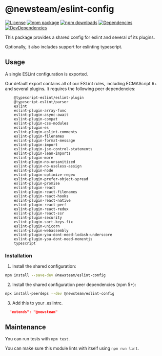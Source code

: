 # @newsteam/eslint-config

[![License](https://img.shields.io/npm/l/@newsteam/eslint-config.svg)](https://github.com/feight/packages/blob/master/LICENSE)
[![npm package](https://img.shields.io/npm/v/@newsteam/eslint-config/latest.svg)](https://www.npmjs.com/package/@newsteam/eslint-config)
[![npm downloads](https://img.shields.io/npm/dm/@newsteam/eslint-config.svg)](https://www.npmjs.com/package/@newsteam/eslint-config)
[![Dependencies](https://img.shields.io/david/feight/packages.svg?path=eslint-config)](https://david-dm.org/feight/packages?path=eslint-config)
[![DevDependencies](https://img.shields.io/david/feight/packages.svg?path=eslint-config)](https://david-dm.org/feight/packages?type=dev&path=eslint-config)

This package provides a shared config for eslint and several of its plugins.

Optionally, it also includes support for eslinting typescript.

## Usage

A single ESLint configuration is exported.

Our default export contains all of our ESLint rules, including ECMAScript 6+ and several plugins. It requires the following peer dependencies:

```
    @typescript-eslint/eslint-plugin
    @typescript-eslint/parser
    eslint
    eslint-plugin-array-func
    eslint-plugin-async-await
    eslint-plugin-compat
    eslint-plugin-css-modules
    eslint-plugin-es
    eslint-plugin-eslint-comments
    eslint-plugin-filenames
    eslint-plugin-format-message
    eslint-plugin-import
    eslint-plugin-jsx-control-statements
    eslint-plugin-lean-imports
    eslint-plugin-more
    eslint-plugin-no-unsanitized
    eslint-plugin-no-useless-assign
    eslint-plugin-node
    eslint-plugin-optimize-regex
    eslint-plugin-prefer-object-spread
    eslint-plugin-promise
    eslint-plugin-react
    eslint-plugin-react-filenames
    eslint-plugin-react-hooks
    eslint-plugin-react-native
    eslint-plugin-react-perf
    eslint-plugin-react-redux
    eslint-plugin-react-ssr
    eslint-plugin-security
    eslint-plugin-sort-keys-fix
    eslint-plugin-unicorn
    eslint-plugin-webassembly
    eslint-plugin-you-dont-need-lodash-underscore
    eslint-plugin-you-dont-need-momentjs
    typescript
```

### Installation

1. Install the shared configuration:

  ```sh
  npm install --save-dev @newsteam/eslint-config
  ```

2. Install the shared configuration peer dependencies (npm 5+):

  ```sh
  npx install-peerdeps --dev @newsteam/eslint-config
  ```

3. Add this to your .eslintrc.

  ```json
    "extends": "@newsteam"
  ```

## Maintenance

You can run tests with `npm test`.

You can make sure this module lints with itself using `npm run lint`.